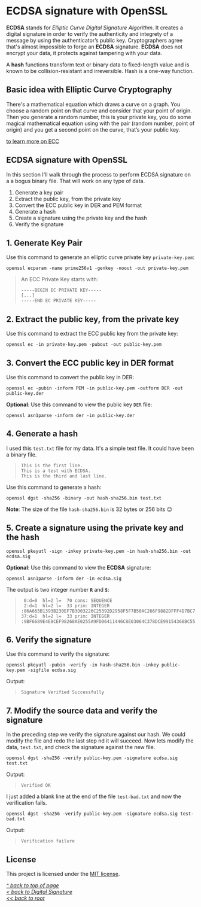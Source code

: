 # ECDSA signature with OpenSSL
**ECDSA** stands for *Elliptic Curve Digital Signature Algorithm*. It creates a digital signature in order to verify the authenticity and integrety of a message by using the authenticator’s public key. Cryptographers agree that's almost impossible to forge an **ECDSA** signature. **ECDSA** does not encrypt your data, it protects against tampering with your data.  

A **hash** functions transform text or binary data to fixed-length value and is known to be collision-resistant and irreversible. Hash is a one-way function.

## Basic idea with Elliptic Curve Cryptography
There's a mathematical equation which draws a curve on a graph. You choose a random point on that curve and consider that your point of origin. Then you generate a random number, this is your private key, you do some magical mathematical equation using with the pair (random number, point of origin) and you get a second point on the curve, that’s your public key.  

[to learn more on ECC](https://www.instructables.com/Understanding-how-ECDSA-protects-your-data/)
## ECDSA signature with OpenSSL
In this section I'll walk through the process to perform ECDSA signature on a a bogus binary file. That will work on any type of data.  
1. Generate a key pair
2. Extract the public key, from the private key
3. Convert the ECC public key in DER and PEM format
4. Generate a hash
5. Create a signature using the private key and the hash
6. Verify the signature  
## 1. Generate Key Pair
Use this command to generate an elliptic curve private key `private-key.pem`:
```shell
openssl ecparam -name prime256v1 -genkey -noout -out private-key.pem
```
>An ECC Private Key starts with:
>```
>-----BEGIN EC PRIVATE KEY-----
> [...]
>-----END EC PRIVATE KEY-----
>```
## 2. Extract the public key, from the private key
Use this command to extract the ECC public key from the private key:
```shell
openssl ec -in private-key.pem -pubout -out public-key.pem
```
## 3. Convert the ECC public key in DER format
Use this command to convert the public key in DER:
```shell
openssl ec -pubin -inform PEM -in public-key.pem -outform DER -out public-key.der
```
**Optional**: Use this command to view the public key `DER` file:
```shell
openssl asn1parse -inform der -in public-key.der
```
## 4. Generate a hash
I used this `test.txt` file for my data. It's a simple text file. It could have been a binary file.
>```
>This is the first line.
>This is a test with ECDSA.
>This is the third and last line.
>```
Use this command to generate a hash:
```shell
openssl dgst -sha256 -binary -out hash-sha256.bin test.txt
```
**Note**: The size of the file `hash-sha256.bin` is 32 bytes or 256 bits 😉
## 5. Create a signature using the private key and the hash

```shell
openssl pkeyutl -sign -inkey private-key.pem -in hash-sha256.bin -out ecdsa.sig
```
**Optional**: Use this command to view the **ECDSA** signature:
```shell
openssl asn1parse -inform der -in ecdsa.sig
```
The output is two integer number **`R`** and **`S`**:
>```
>  0:d=0  hl=2 l=  70 cons: SEQUENCE          
>  2:d=1  hl=2 l=  33 prim: INTEGER     :86A665B1393B230EF7B3D03226C25392D2958F5F7B50AC266F9882DFFF4D7BC7
>37:d=1  hl=2 l=  33 prim: INTEGER     :9BF6689E4E8CEF98268AE0255A9FD06411446C8E03064C378DCE99154368BC55
>```
## 6. Verify the signature
Use this command to verify the signature:
```shell
openssl pkeyutl -pubin -verify -in hash-sha256.bin -inkey public-key.pem -sigfile ecdsa.sig
```
Output:
>```
>Signature Verified Successfully
>```
## 7. Modify the source data and verify the signature
In the preceding step we verify the signature against our hash. We could modify the file and redo the last step nd it will succeed. Now lets modify the data, `test.txt`, and check the signature against the new file.
```shell
openssl dgst -sha256 -verify public-key.pem -signature ecdsa.sig test.txt
```
Output:
>```
>Verified OK
>```
I just added a blank line at the end of the file `test-bad.txt` and now the verification fails.
```shell
openssl dgst -sha256 -verify public-key.pem -signature ecdsa.sig test-bad.txt
```
Output:
>```
>Verification failure
>```
## License
This project is licensed under the [MIT license](/LICENSE).  

[_^ back to top of page_](#ECDSA-signature-with-OpenSSL)  
[_< back to Digital Signature_](README.md)  
[_<< back to root_](../../../)
